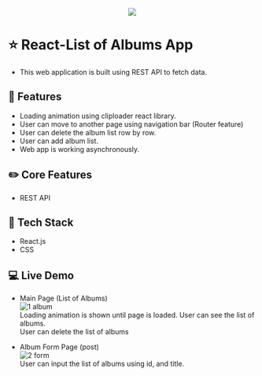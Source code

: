<p align="center" width="150px" height="auto">
  <img src="https://user-images.githubusercontent.com/97131199/177935735-2073bd91-4af2-445a-8683-d27790a648e1.png" />
</p>

# ⭐ React-List of Albums App
- This web application is built using REST API to fetch data.  

## 🌱 Features 
- Loading animation using cliploader react library.
- User can move to another page using navigation bar (Router feature)
- User can delete the album list row by row.
- User can add album list.
- Web app is working asynchronously.

## ✏️ Core Features
- REST API

## 📌 Tech Stack
- React.js
- CSS

## :computer: Live Demo
- Main Page (List of Albums) <br>
![1 album](https://user-images.githubusercontent.com/97131199/177933886-10c32f30-9034-4d36-8b9f-bc9374ee9fa4.gif)<br>
Loading animation is shown until page is loaded.
User can see the list of albums.<br>
User can delete the list of albums <br>

- Album Form Page (post) <br>
![2 form](https://user-images.githubusercontent.com/97131199/177934017-68190caf-fcfd-48a6-9f8c-270810a238d3.gif)<br>
User can input the list of albums using id, and title.<br>



